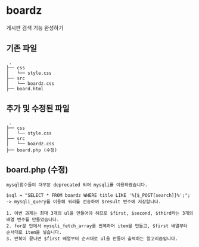 # boardz
게시판 검색 기능 완성하기

## 기존 파일
```
 .
├── css
│   └── style.css
├── src
│   └── boardz.css
├── board.html
```

## 추가 및 수정된 파일
```
 .
├── css
│   └── style.css
├── src
│   └── boardz.css
├── board.php (수정)
```

## board.php (수정)
```
mysql함수들이 대부분 deprecated 되어 mysqli를 이용하였습니다.

$sql = "SELECT * FROM boardz WHERE title LIKE '%{$_POST[search]}%';";
-> mysqli_query를 이용해 쿼리를 전송하여 $result 변수에 저장합니다.

1. 이번 과제는 최대 3개의 ul을 만들어야 하므로 $first, $second, $third라는 3개의 배열 변수를 만들었습니다.
2. for문 안에서 mysqli_fetch_array를 반복하며 item을 만들고, $first 배열부터 순서대로 item을 넣습니다.
3. 반복이 끝나면 $first 배열부터 순서대로 ul을 만들어 출력하는 알고리즘입니다.
```